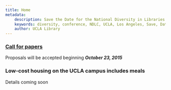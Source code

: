 ```yaml
---
title: Home
metadata:
    description: Save the Date for the National Diversity in Libraries Conference (NDLC) 2016 UCLA, Los Angeles, California where library staff discuss issues relating to diversity.
    keywords: diversity, conference, NDLC, UCLA, Los Angeles, Save, Date, national, 2016, what is diversity, diversity committee
    author: UCLA Library
---
```


### [Call for papers](NDLC_CFP.pdf)
  Proposals will be accepted beginning **_October 23, 2015_**
  
### Low-cost housing on the UCLA campus includes meals
  Details coming soon
